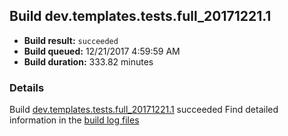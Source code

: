 ## Build dev.templates.tests.full_20171221.1
- **Build result:** `succeeded`
- **Build queued:** 12/21/2017 4:59:59 AM
- **Build duration:** 333.82 minutes
### Details
Build [dev.templates.tests.full_20171221.1](https://winappstudio.visualstudio.com/web/build.aspx?pcguid=a4ef43be-68ce-4195-a619-079b4d9834c2&builduri=vstfs%3a%2f%2f%2fBuild%2fBuild%2f24492) succeeded
Find detailed information in the [build log files](https://uwpctdiags.blob.core.windows.net/buildlogs/dev.templates.tests.full_20171221.1_logs.zip)
